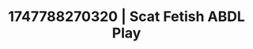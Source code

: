 ---
categories:
- Passionate kisses
- Erotic adventure
- Eco-erotica
- Cumshot compilation
- Erotic dreamscape
image: /assets/images/1747788270320.jpg
layout: post
seo:
  description: Featured content with exclusive ABDL Play, Scat Fetish. HD images available.
  keywords: ABDL Play, Scat Fetish
  og_image: /assets/images/1747788270320.jpg
  schema_type: VisualArtwork
tags:
- '#1747788270320'
- Scat Fetish
- ABDL Play
title: 1747788270320 | Scat Fetish ABDL Play
---